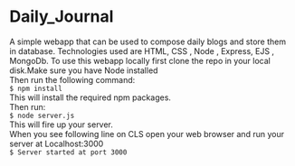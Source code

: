 # Daily_Journal

A simple webapp that can be used to compose daily blogs and store them in database. Technologies used are HTML, CSS , Node , Express, EJS , MongoDb.
To use this webapp locally first clone the repo in your local disk.Make sure you have Node installed <br />
Then run the following command:<br />
```$ npm install``` <br />
This will install the required npm packages. <br />
Then run:<br />
```$ node server.js``` <br />
This will fire up your server.<br />
When you see following line on CLS open your web browser and run your server at Localhost:3000 <br />
```$ Server started at port 3000```
